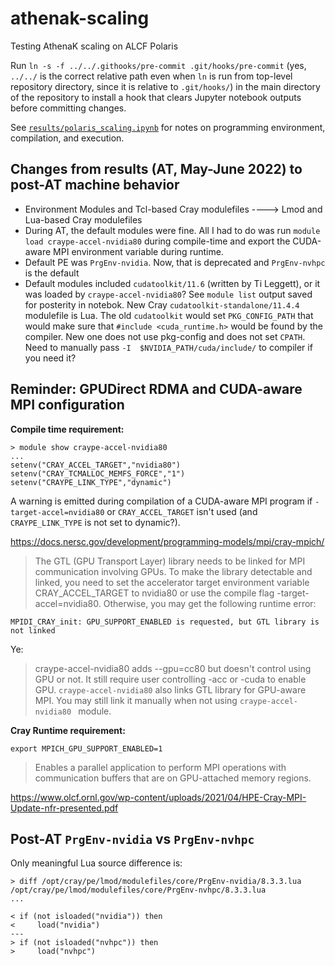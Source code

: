 # athenak-scaling
Testing AthenaK scaling on ALCF Polaris

Run `ln -s -f ../../.githooks/pre-commit .git/hooks/pre-commit` (yes, `../../` is the correct relative path even when `ln` is run from top-level repository directory, since it is relative to `.git/hooks/`) in the main directory of the repository to install a hook that clears Jupyter notebook outputs before committing changes.

See [`results/polaris_scaling.ipynb`](results/polaris_scaling.ipynb) for notes on programming environment, compilation, and execution. 

## Changes from results (AT, May-June 2022) to post-AT machine behavior
- Environment Modules and Tcl-based Cray modulefiles ----> Lmod and Lua-based Cray modulefiles
- During AT, the default modules were fine. All I had to do was run `module load craype-accel-nvidia80` during compile-time and export the CUDA-aware MPI environment variable during runtime.
- Default PE was `PrgEnv-nvidia`. Now, that is deprecated and `PrgEnv-nvhpc` is the default
- Default modules included `cudatoolkit/11.6` (written by Ti Leggett), or it was loaded by `craype-accel-nvidia80`? See `module list` output saved for posterity in notebok. New Cray `cudatoolkit-standalone/11.4.4` modulefile is Lua. The old `cudatoolkit` would set `PKG_CONFIG_PATH` that would make sure that `#include <cuda_runtime.h>` would be found by the compiler. New one does not use pkg-config and does not set `CPATH`. Need to manually pass `-I  $NVIDIA_PATH/cuda/include/` to compiler if you need it?

## Reminder: GPUDirect RDMA and CUDA-aware MPI configuration

**Compile time requirement:**
```
> module show craype-accel-nvidia80
...
setenv("CRAY_ACCEL_TARGET","nvidia80")
setenv("CRAY_TCMALLOC_MEMFS_FORCE","1")
setenv("CRAYPE_LINK_TYPE","dynamic")
```
A warning is emitted during compilation of a CUDA-aware MPI program if `-target-accel=nvidia80` or `CRAY_ACCEL_TARGET` isn't used (and `CRAYPE_LINK_TYPE` is not set to dynamic?).

https://docs.nersc.gov/development/programming-models/mpi/cray-mpich/
> The GTL (GPU Transport Layer) library needs to be linked for MPI communication involving GPUs. To make the library detectable and linked, you need to set the accelerator target environment variable CRAY_ACCEL_TARGET to nvidia80 or use the compile flag -target-accel=nvidia80. Otherwise, you may get the following runtime error:

```
MPIDI_CRAY_init: GPU_SUPPORT_ENABLED is requested, but GTL library is not linked
```

Ye:
> craype-accel-nvidia80 adds --gpu=cc80 but doesn't control using GPU or not. It still require user controlling -acc or -cuda to enable GPU.
> `craype-accel-nvidia80` also links GTL library for GPU-aware MPI. You may still link it manually when not using `craype-accel-nvidia80 ` module.


**Cray Runtime requirement:**
```
export MPICH_GPU_SUPPORT_ENABLED=1
```
> Enables a parallel application to perform MPI operations with communication buffers that are on GPU-attached memory regions.

https://www.olcf.ornl.gov/wp-content/uploads/2021/04/HPE-Cray-MPI-Update-nfr-presented.pdf



## Post-AT `PrgEnv-nvidia` vs `PrgEnv-nvhpc`

Only meaningful Lua source difference is:
```
> diff /opt/cray/pe/lmod/modulefiles/core/PrgEnv-nvidia/8.3.3.lua /opt/cray/pe/lmod/modulefiles/core/PrgEnv-nvhpc/8.3.3.lua
...

< if (not isloaded("nvidia")) then
<     load("nvidia")
---
> if (not isloaded("nvhpc")) then
>     load("nvhpc")
```
